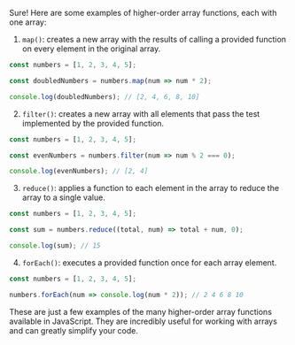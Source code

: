 Sure! Here are some examples of higher-order array functions, each with one array:

1. `map()`: creates a new array with the results of calling a provided function on every element in the original array.

```js
const numbers = [1, 2, 3, 4, 5];

const doubledNumbers = numbers.map(num => num * 2);

console.log(doubledNumbers); // [2, 4, 6, 8, 10]
```

2. `filter()`: creates a new array with all elements that pass the test implemented by the provided function.

```js
const numbers = [1, 2, 3, 4, 5];

const evenNumbers = numbers.filter(num => num % 2 === 0);

console.log(evenNumbers); // [2, 4]
```

3. `reduce()`: applies a function to each element in the array to reduce the array to a single value.

```js
const numbers = [1, 2, 3, 4, 5];

const sum = numbers.reduce((total, num) => total + num, 0);

console.log(sum); // 15
```

4. `forEach()`: executes a provided function once for each array element.

```js
const numbers = [1, 2, 3, 4, 5];

numbers.forEach(num => console.log(num * 2)); // 2 4 6 8 10
```

These are just a few examples of the many higher-order array functions available in JavaScript. They are incredibly useful for working with arrays and can greatly simplify your code.
